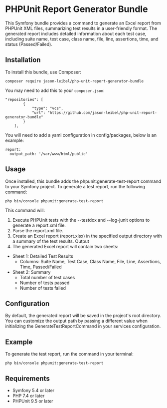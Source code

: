 # PHPUnit Report Generator Bundle
This Symfony bundle provides a command to generate an Excel report from PHPUnit XML files, summarizing test results in a user-friendly format. The generated report includes detailed information about each test case, including suite name, test case, class name, file, line, assertions, time, and status (Passed/Failed).

## Installation
To install this bundle, use Composer:

```composer require jason-leibel/php-unit-report-generator-bundle```

You may need to add this to your `composer.json`:

```
"repositories": [
        {
            "type": "vcs",
            "url": "https://github.com/jason-leibel/php-unit-report-generator-bundle"
        }
    ],
```

You will need to add a yaml configuration in config/packages, below is an example:

```
report:
  output_path: '/var/www/html/public'
```

## Usage
Once installed, this bundle adds the phpunit:generate-test-report command to your Symfony project.
To generate a test report, run the following command:

```php bin/console phpunit:generate-test-report```

This command will:

1. Execute PHPUnit tests with the --testdox and --log-junit options to generate a report.xml file.
2. Parse the report.xml file.
3. Create an Excel report (report.xlsx) in the specified output directory with a summary of the test results.
Output
4. The generated Excel report will contain two sheets:

- Sheet 1: Detailed Test Results
  - Columns: Suite Name, Test Case, Class Name, File, Line, Assertions, Time, Passed/Failed
- Sheet 2: Summary
  - Total number of test cases 
  - Number of tests passed 
  - Number of tests failed

## Configuration
By default, the generated report will be saved in the project's root directory. You can customize the output path by passing a different value when initializing the GenerateTestReportCommand in your services configuration.

## Example
To generate the test report, run the command in your terminal:

```php bin/console phpunit:generate-test-report```

## Requirements
- Symfony 5.4 or later
- PHP 7.4 or later
- PHPUnit 9.5 or later
